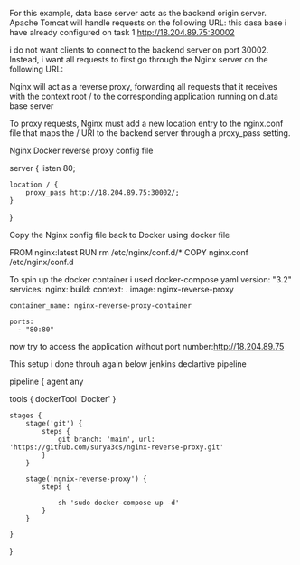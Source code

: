 For this example, data base server acts as the backend origin server. Apache Tomcat will handle requests on the following URL:
this dasa base i have already configured on task 1
http://18.204.89.75:30002

i do not want clients to connect to the backend server on port 30002. Instead, i want all requests to first go through the Nginx server on the following URL:

Nginx will act as a reverse proxy, forwarding all requests that it receives with the context root / to the corresponding application running on d.ata base server

To proxy requests, Nginx must add a new location entry to the nginx.conf file that maps the / URI to the backend server through a proxy_pass setting.

Nginx Docker reverse proxy config file

server {
    listen 80;
    
    location / {
        proxy_pass http://18.204.89.75:30002/;
    }
}

Copy the Nginx config file back to Docker using docker file

FROM nginx:latest
RUN rm /etc/nginx/conf.d/*
COPY nginx.conf /etc/nginx/conf.d

To spin up the docker container i used docker-compose yaml
version: "3.2"
services:
  nginx:
    build: 
      context: .
    image: nginx-reverse-proxy
    
    
    container_name: nginx-reverse-proxy-container
    
    ports:
      - "80:80"
      
now try to access the application without port number:http://18.204.89.75

This setup i done throuh again below jenkins declartive pipeline

pipeline {
    agent any
    
tools {
    dockerTool 'Docker'
}

    stages {
        stage('git') {
            steps {
                git branch: 'main', url: 'https://github.com/surya3cs/nginx-reverse-proxy.git'
            }
        }
        
        stage('ngnix-reverse-proxy') {
            steps {
               
                sh 'sudo docker-compose up -d'
            }
        }
        
    }
}
